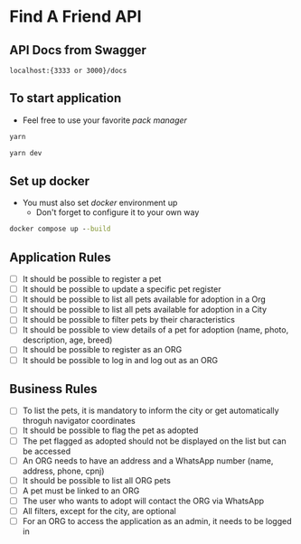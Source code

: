 # Find A Friend API

## API Docs from Swagger

`localhost:{3333 or 3000}/docs`

## To start application

- Feel free to use your favorite *pack manager*

```cmd
yarn

yarn dev
```

## Set up docker

- You must also set *docker* environment up
  - Don't forget to configure it to your own way

```cmd
docker compose up --build
````

## Application Rules

- [ ] It should be possible to register a pet
- [ ] It should be possible to update a specific pet register
- [ ] It should be possible to list all pets available for adoption in a Org
- [ ] It should be possible to list all pets available for adoption in a City
- [ ] It should be possible to filter pets by their characteristics
- [ ] It should be possible to view details of a pet for adoption (name, photo, description, age, breed)
- [ ] It should be possible to register as an ORG
- [ ] It should be possible to log in and log out as an ORG

## Business Rules

- [ ] To list the pets, it is mandatory to inform the city or get automatically throguh navigator coordinates
- [ ] It should be possible to flag the pet as adopted
- [ ] The pet flagged as adopted should not be displayed on the list but can be accessed
- [ ] An ORG needs to have an address and a WhatsApp number (name, address, phone, cpnj)
- [ ] It should be possible to list all ORG pets
- [ ] A pet must be linked to an ORG
- [ ] The user who wants to adopt will contact the ORG via WhatsApp  
- [ ] All filters, except for the city, are optional
- [ ] For an ORG to access the application as an admin, it needs to be logged in

